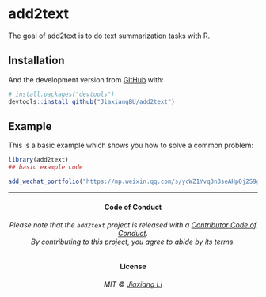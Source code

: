 
<!-- README.md is generated from README.Rmd. Please edit that file -->

# add2text

<!-- badges: start -->

<!-- badges: end -->

The goal of add2text is to do text summarization tasks with R.

## Installation

And the development version from [GitHub](https://github.com/) with:

``` r
# install.packages("devtools")
devtools::install_github("JiaxiangBU/add2text")
```

## Example

This is a basic example which shows you how to solve a common problem:

``` r
library(add2text)
## basic example code
```

``` r
add_wechat_portfolio("https://mp.weixin.qq.com/s/ycWZ1Yvq3n3seAHpOj2S9g", pattern = "section")
```

-----

<h4 align="center">

**Code of Conduct**

</h4>

<h6 align="center">

Please note that the `add2text` project is released with a [Contributor
Code of Conduct](.github/CODE_OF_CONDUCT.md).<br>By contributing to this
project, you agree to abide by its terms.

</h6>

<h4 align="center">

**License**

</h4>

<h6 align="center">

MIT © [Jiaxiang Li](LICENSE.md)

</h6>
